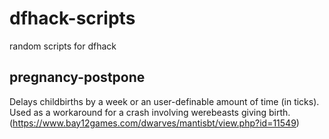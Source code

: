 # dfhack-scripts
random scripts for dfhack

pregnancy-postpone
------------------
Delays childbirths by a week or an user-definable amount of time (in ticks).
Used as a workaround for a crash involving werebeasts giving birth. (https://www.bay12games.com/dwarves/mantisbt/view.php?id=11549)
